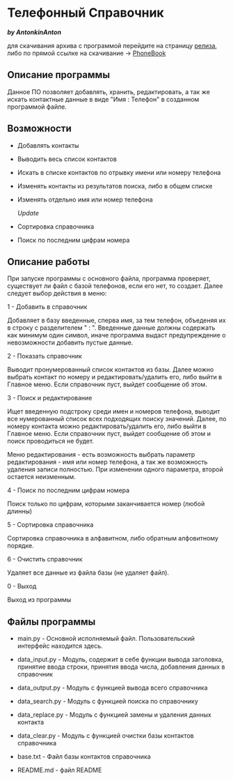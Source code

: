 # Телефонный Справочник 
***by AntonkinAnton***

для скачивания архива с программой перейдите на страницу [релиза](https://github.com/AntonkinAnton/Python_HomeWork/releases/tag/studing), либо по прямой ссылке на скачивание -> [PhoneBook](https://github.com/AntonkinAnton/Python_HomeWork/releases/download/studing/Phonebook.v1.01.zip)

## Описание программы


Данное ПО позволяет добавлять, хранить, редактировать, а так же искать контактные данные в виде "Имя : Телефон" в созданном программой файле.

## Возможности

- Добавлять контакты
- Выводить весь список контактов
- Искать в списке контактов по отрывку имени или номеру телефона
- Изменять контакты из результатов поиска, либо в общем списке
- Изменять отдельно имя или номер телефона

  *Update*
- Сортировка справочника
- Поиск по последним цифрам номера

## Описание работы

При запуске программы с основного файла, программа проверяет, существует ли файл с базой телефонов, если его нет, то создает.
Далее следует выбор действия в меню:

1 - Добавить в справочник

Добавляет в базу введенные, сперва имя, за тем телефон, объеденяя их в строку с разделителем " : ". Введенные данные должны содержать как минимум один символ, иначе программа выдаст предупреждение о невозможности добавить пустые данные.

2 - Показать справочник

Выводит пронумерованный список контактов из базы. Далее можно выбрать контакт по номеру и редактировать/удалить его, либо выйти в Главное меню. Если справочник пуст, выйдет сообщение об этом.

3 - Поиск и редактирование

Ищет введенную подстроку среди имен и номеров телефона, выводит все нумерованный список всех подходящих поиску значений. Далее, по номеру контакта можно редактировать/удалить его, либо выйти в Главное меню. Если справочник пуст, выйдет сообщение об этом и поиск проводиться не будет.

Меню редактирования - есть возможность выбрать параметр редактирования - имя или номер телефона, а так же возможность удаления записи полностью. При изменении одного параметра, второй остается неизменным.

4 - Поиск по последним цифрам номера

Поиск только по цифрам, которыми заканчивается номер (любой длинны)

5 - Сортировка справочника 

Сортировка справочника в алфавитном, либо обратным алфовитному порядке.

6 - Очистить справочник

Удаляет все данные из файла базы (не удаляет файл).

0 - Выход

Выход из программы

## Файлы программы

* main.py - Основной исполняемый файл. Пользовательский интерфейс находится здесь.

* data_input.py - Модуль, содержит в себе функции вывода заголовка, принятие ввода строки, принятия ввода числа, добавления данных в справочник

* data_output.py - Модуль с функцией вывода всего справочника

* data_search.py - Модуль с функцией поиска по справочнику

* data_replace.py - Модуль с функцией замены и удаления данных контакта

* data_clear.py - Модуль с функцией очистки базы контактов справочника

* base.txt - Файл базы контактов справочника

* README.md - файл README



